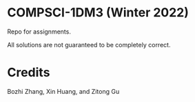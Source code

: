 # COMPSCI-1DM3 (Winter 2022) 

Repo for assignments. 

All solutions are not guaranteed to be completely correct. 

# Credits

Bozhi Zhang, Xin Huang, and Zitong Gu
